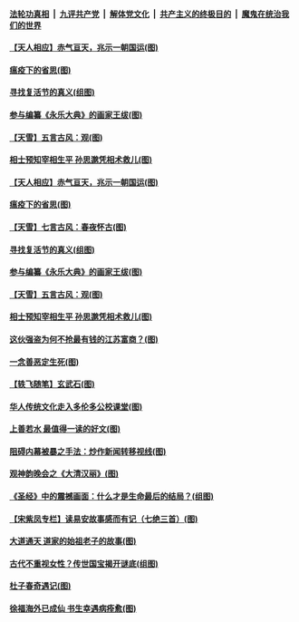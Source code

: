 ####  [法轮功真相](../../../../basic/blob/master/README.md?t=04130601) &nbsp;|&nbsp; [九评共产党](../../../../9ping.md/blob/master/README.md?t=04130601) &nbsp;|&nbsp; [解体党文化](../../../../jtdwh.md/blob/master/README.md?t=04130601)  &nbsp;|&nbsp; [共产主义的终极目的](../../../../gczydzjmd.md/blob/master/README.md?t=04130601) &nbsp;|&nbsp; [魔鬼在统治我们的世界](../../../../mgztzwmdsj.md/blob/master/README.md?t=04130601) 

#### [【天人相应】赤气亘天，兆示一朝国运(图)](../pages/p7/929177.md?t=04130601) 

#### [瘟疫下的省思(图)](../pages/p7/929065.md?t=04130601) 

#### [寻找复活节的真义(组图)](../pages/p7/907298.md?t=04130601) 

#### [参与编纂《永乐大典》的画家王绂(图)](../pages/p7/927543.md?t=04130601) 

#### [【天雪】五言古风：观(图)](../pages/p7/929298.md?t=04130601) 

#### [相士预知宰相生平 孙思邈凭相术救儿(图)](../pages/p7/929127.md?t=04130601) 

#### [【天人相应】赤气亘天，兆示一朝国运(图)](../pages/p7/929177.md?t=04130601) 

#### [瘟疫下的省思(图)](../pages/p7/929065.md?t=04130601) 

#### [【天雪】七言古风：春夜怀古(图)](../pages/p7/929301.md?t=04130601) 

#### [寻找复活节的真义(组图)](../pages/p7/907298.md?t=04130601) 

#### [参与编纂《永乐大典》的画家王绂(图)](../pages/p7/927543.md?t=04130601) 

#### [【天雪】五言古风：观(图)](../pages/p7/929298.md?t=04130601) 

#### [相士预知宰相生平 孙思邈凭相术救儿(图)](../pages/p7/929127.md?t=04130601) 

#### [这伙强盗为何不抢最有钱的江苏富商？(图)](../pages/p7/929168.md?t=04130601) 

#### [一念善恶定生死(图)](../pages/p7/929057.md?t=04130601) 

#### [【轶飞随笔】玄武石(图)](../pages/p7/928926.md?t=04130601) 

#### [华人传统文化走入多伦多公校课堂(图)](../pages/p7/928946.md?t=04130601) 

#### [上善若水 最值得一读的好文(图)](../pages/p7/929063.md?t=04130601) 

#### [阻碍内幕被暴之手法：炒作新闻转移视线(图)](../pages/p7/928805.md?t=04130601) 

#### [观神韵晚会之《大清汉丽》(图)](../pages/p7/926207.md?t=04130601) 

#### [《圣经》中的震撼画面：什么才是生命最后的结局？(组图)](../pages/p7/928693.md?t=04130601) 

#### [【宋紫凤专栏】读易安故事感而有记（七绝三首）(图)](../pages/p7/928924.md?t=04130601) 

#### [大道通天 道家的始祖老子的故事(图)](../pages/p7/928809.md?t=04130601) 

#### [古代不重视女性？传世国宝揭开谜底(组图)](../pages/p7/928633.md?t=04130601) 

#### [杜子春奇遇记(图)](../pages/p7/928923.md?t=04130601) 

#### [徐福海外已成仙 书生幸遇病痊愈(图)](../pages/p7/928788.md?t=04130601) 

